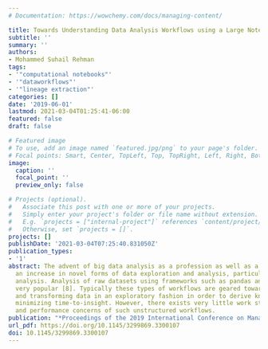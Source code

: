```yaml
---
# Documentation: https://wowchemy.com/docs/managing-content/

title: Towards Understanding Data Analysis Workflows using a Large Notebook Corpus
subtitle: ''
summary: ''
authors:
- Mohammed Suhail Rehman
tags:
- '"computational notebooks"'
- '"dataworkflows"'
- '"lineage extraction"'
categories: []
date: '2019-06-01'
lastmod: 2021-03-04T01:25:41-06:00
featured: false
draft: false

# Featured image
# To use, add an image named `featured.jpg/png` to your page's folder.
# Focal points: Smart, Center, TopLeft, Top, TopRight, Left, Right, BottomLeft, Bottom, BottomRight.
image:
  caption: ''
  focal_point: ''
  preview_only: false

# Projects (optional).
#   Associate this post with one or more of your projects.
#   Simply enter your project's folder or file name without extension.
#   E.g. `projects = ["internal-project"]` references `content/project/deep-learning/index.md`.
#   Otherwise, set `projects = []`.
projects: []
publishDate: '2021-03-04T07:25:40.831050Z'
publication_types:
- '1'
abstract: The advent of big data analysis as a profession as well as a hobby has brought
  an increase in novel forms of data exploration and analysis, particularly ad-hoc
  analysis. Analysis of raw datasets using frameworks such as pandas and R have become
  very popular [8]. Typically these types of workflows are geared towards ingesting
  and transforming data in an exploratory fashion in order to derive knowledge while
  minimizing time-to-insight. However, there exists very little work studying usability
  and performance concerns of such unstructured workflows.
publication: "*Proceedings of the 2019 International Conference on Management of Data - SIGMOD '19*"
url_pdf: https://doi.org/10.1145/3299869.3300107
doi: 10.1145/3299869.3300107
---
```


